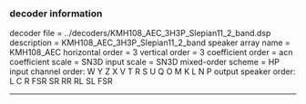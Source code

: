 
### decoder information 
decoder file = ../decoders/KMH108_AEC_3H3P_Slepian11_2_band.dsp
description = KMH108_AEC_3H3P_Slepian11_2_band
speaker array name = KMH108_AEC
horizontal order   = 3
vertical order     = 3
coefficient order  = acn
coefficient scale  = SN3D
input scale        = SN3D
mixed-order scheme = HP
input channel order: W Y Z X V T R S U Q O M K L N P 
output speaker order: L C R FSR SR RR RL SL FSR 

---

